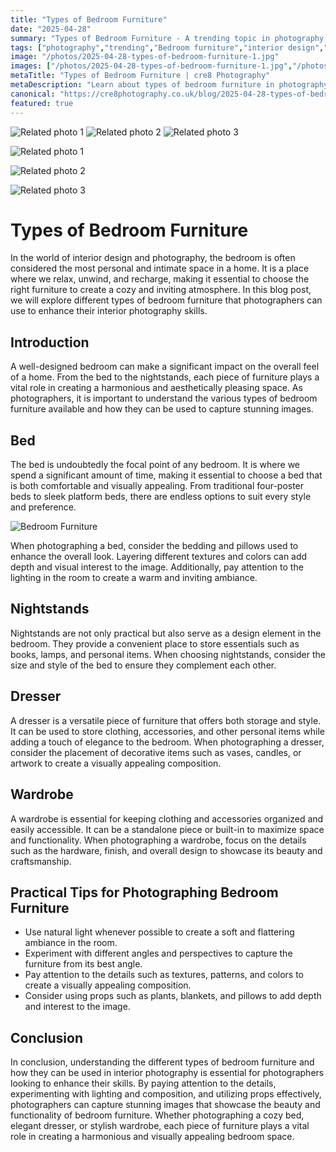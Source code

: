 ```yaml
---
title: "Types of Bedroom Furniture"
date: "2025-04-28"
summary: "Types of Bedroom Furniture - A trending topic in photography."
tags: ["photography","trending","Bedroom furniture","interior design","bed","nightstands","dresser","wardrobe","natural light","angles","composition"]
image: "/photos/2025-04-28-types-of-bedroom-furniture-1.jpg"
images: ["/photos/2025-04-28-types-of-bedroom-furniture-1.jpg","/photos/2025-04-28-types-of-bedroom-furniture-2.jpg","/photos/2025-04-28-types-of-bedroom-furniture-3.jpg"]
metaTitle: "Types of Bedroom Furniture | cre8 Photography"
metaDescription: "Learn about types of bedroom furniture in photography with practical tips and insights."
canonical: "https://cre8photography.co.uk/blog/2025-04-28-types-of-bedroom-furniture"
featured: true
---
```


<!-- Gallery as HTML -->

<div class="grid grid-cols-1 sm:grid-cols-2 md:grid-cols-3 gap-4">
  <img src="/photos/2025-04-28-types-of-bedroom-furniture-1.jpg" alt="Related photo 1" class="w-full rounded-lg" />
<img src="/photos/2025-04-28-types-of-bedroom-furniture-2.jpg" alt="Related photo 2" class="w-full rounded-lg" />
<img src="/photos/2025-04-28-types-of-bedroom-furniture-3.jpg" alt="Related photo 3" class="w-full rounded-lg" />
</div>


<!-- Gallery as Markdown -->
![Related photo 1](/photos/2025-04-28-types-of-bedroom-furniture-1.jpg)


![Related photo 2](/photos/2025-04-28-types-of-bedroom-furniture-2.jpg)


![Related photo 3](/photos/2025-04-28-types-of-bedroom-furniture-3.jpg)



# Types of Bedroom Furniture

In the world of interior design and photography, the bedroom is often considered the most personal and intimate space in a home. It is a place where we relax, unwind, and recharge, making it essential to choose the right furniture to create a cozy and inviting atmosphere. In this blog post, we will explore different types of bedroom furniture that photographers can use to enhance their interior photography skills.

## Introduction

A well-designed bedroom can make a significant impact on the overall feel of a home. From the bed to the nightstands, each piece of furniture plays a vital role in creating a harmonious and aesthetically pleasing space. As photographers, it is important to understand the various types of bedroom furniture available and how they can be used to capture stunning images.

## Bed

The bed is undoubtedly the focal point of any bedroom. It is where we spend a significant amount of time, making it essential to choose a bed that is both comfortable and visually appealing. From traditional four-poster beds to sleek platform beds, there are endless options to suit every style and preference.

![Bedroom Furniture](/path/to/bed.jpg)

When photographing a bed, consider the bedding and pillows used to enhance the overall look. Layering different textures and colors can add depth and visual interest to the image. Additionally, pay attention to the lighting in the room to create a warm and inviting ambiance.

## Nightstands

Nightstands are not only practical but also serve as a design element in the bedroom. They provide a convenient place to store essentials such as books, lamps, and personal items. When choosing nightstands, consider the size and style of the bed to ensure they complement each other.

## Dresser

A dresser is a versatile piece of furniture that offers both storage and style. It can be used to store clothing, accessories, and other personal items while adding a touch of elegance to the bedroom. When photographing a dresser, consider the placement of decorative items such as vases, candles, or artwork to create a visually appealing composition.

## Wardrobe

A wardrobe is essential for keeping clothing and accessories organized and easily accessible. It can be a standalone piece or built-in to maximize space and functionality. When photographing a wardrobe, focus on the details such as the hardware, finish, and overall design to showcase its beauty and craftsmanship.

## Practical Tips for Photographing Bedroom Furniture

- Use natural light whenever possible to create a soft and flattering ambiance in the room.
- Experiment with different angles and perspectives to capture the furniture from its best angle.
- Pay attention to the details such as textures, patterns, and colors to create a visually appealing composition.
- Consider using props such as plants, blankets, and pillows to add depth and interest to the image.

## Conclusion

In conclusion, understanding the different types of bedroom furniture and how they can be used in interior photography is essential for photographers looking to enhance their skills. By paying attention to the details, experimenting with lighting and composition, and utilizing props effectively, photographers can capture stunning images that showcase the beauty and functionality of bedroom furniture. Whether photographing a cozy bed, elegant dresser, or stylish wardrobe, each piece of furniture plays a vital role in creating a harmonious and visually appealing bedroom space.

